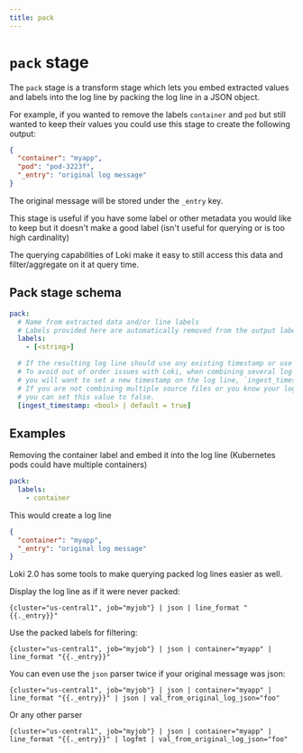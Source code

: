 ```yaml
---
title: pack
---
```

# `pack` stage

The `pack` stage is a transform stage which lets you embed extracted values and labels into the log line by packing the log line in a JSON object.

For example, if you wanted to remove the labels `container` and `pod` but still wanted to keep their values you could use this stage to create the following output:

```json
{
  "container": "myapp",
  "pod": "pod-3223f",
  "_entry": "original log message"
}
```

The original message will be stored under the `_entry` key.

This stage is useful if you have some label or other metadata you would like to keep but it doesn't make a good label (isn't useful for querying or is too high cardinality)

The querying capabilities of Loki make it easy to still access this data and filter/aggregate on it at query time.

## Pack stage schema

```yaml
pack:
  # Name from extracted data and/or line labels
  # Labels provided here are automatically removed from the output labels.
  labels:
    - [<string>]

  # If the resulting log line should use any existing timestamp or use time.Now() when the line was processed.
  # To avoid out of order issues with Loki, when combining several log streams (separate source files) into one
  # you will want to set a new timestamp on the log line, `ingest_timestamp: true`
  # If you are not combining multiple source files or you know your log lines won't have interlaced timestamps
  # you can set this value to false.
  [ingest_timestamp: <bool> | default = true]
```

## Examples

Removing the container label and embed it into the log line (Kubernetes pods could have multiple containers)

```yaml
pack:
  labels:
    - container
```

This would create a log line

```json
{
  "container": "myapp",
  "_entry": "original log message"
}
```

Loki 2.0 has some tools to make querying packed log lines easier as well.

Display the log line as if it were never packed:

```
{cluster="us-central1", job="myjob"} | json | line_format "{{._entry}}"
```

Use the packed labels for filtering:

```
{cluster="us-central1", job="myjob"} | json | container="myapp" | line_format "{{._entry}}"
```

You can even use the `json` parser twice if your original message was json:

```
{cluster="us-central1", job="myjob"} | json | container="myapp" | line_format "{{._entry}}" | json | val_from_original_log_json="foo"
```

Or any other parser

```
{cluster="us-central1", job="myjob"} | json | container="myapp" | line_format "{{._entry}}" | logfmt | val_from_original_log_json="foo"
```
